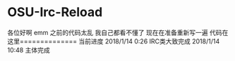 # OSU-Irc-Reload
各位好啊 emm 之前的代码太乱 我自己都看不懂了 现在在准备重新写一遍 
代码在这里==============
当前进度 2018/1/14 0:26 IRC类大致完成
2018/1/14 10:48 主体完成
